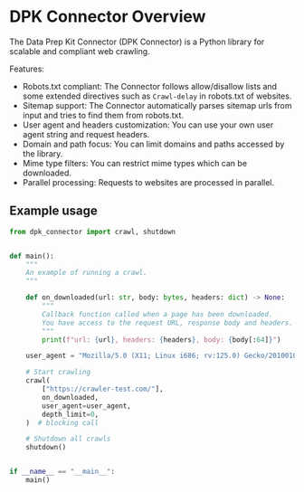 # DPK Connector Overview

The Data Prep Kit Connector (DPK Connector) is a Python library for scalable and compliant web crawling.

Features:
- Robots.txt compliant: The Connector follows allow/disallow lists and some extended directives such as `Crawl-delay` in robots.txt of websites.
- Sitemap support: The Connector automatically parses sitemap urls from input and tries to find them from robots.txt.
- User agent and headers customization: You can use your own user agent string and request headers.
- Domain and path focus: You can limit domains and paths accessed by the library.
- Mime type filters: You can restrict mime types which can be downloaded.
- Parallel processing: Requests to websites are processed in parallel.

## Example usage

```python
from dpk_connector import crawl, shutdown


def main():
    """
    An example of running a crawl.
    """

    def on_downloaded(url: str, body: bytes, headers: dict) -> None:
        """
        Callback function called when a page has been downloaded.
        You have access to the request URL, response body and headers.
        """
        print(f"url: {url}, headers: {headers}, body: {body[:64]}")

    user_agent = "Mozilla/5.0 (X11; Linux i686; rv:125.0) Gecko/20100101 Firefox/125.0"

    # Start crawling
    crawl(
        ["https://crawler-test.com/"],
        on_downloaded,
        user_agent=user_agent,
        depth_limit=0,
    )  # blocking call

    # Shutdown all crawls
    shutdown()


if __name__ == "__main__":
    main()
```
